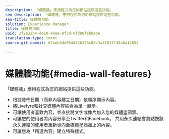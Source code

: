 ```yaml
---
description: 「媒體牆」應用程式為您的網站提供這些功能。
seo-description: 「媒體牆」應用程式為您的網站提供這些功能。
seo-title: 媒體牆功能
solution: Experience Manager
title: 媒體牆功能
uuid: 2f2e22b4-de10-48ee-8f3d-0fd88feb8abe
translation-type: tm+mt
source-git-commit: 67aeb3de964473b326c88c3a3f81ff48a6a12652

---
```



# 媒體牆功能{#media-wall-features}

「媒體牆」應用程式為您的網站提供這些功能。



* 根據發佈日期（而非內容建立日期）依順序顯示內容。
* 將Livefyre和社交媒體內容結合為單一展示。
* 可讓使用者喜歡內容，並直接將文字或像片加入您的媒體塗鴉牆。
* 可讓您的使用者將內容分享至Twitter和Facebook。 共用永久連結會將點按該永久連結的使用者重新導向至媒體塗鴉牆上的內容。
* 可讓您為「精選內容」建立特殊樣式。

